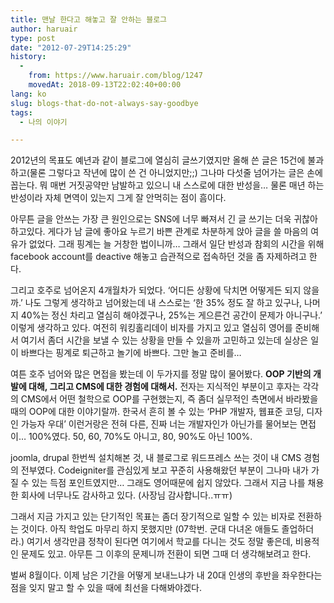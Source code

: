 ```yaml
---
title: 맨날 한다고 해놓고 잘 안하는 블로그
author: haruair
type: post
date: "2012-07-29T14:25:29"
history:
  - 
    from: https://www.haruair.com/blog/1247
    movedAt: 2018-09-13T22:02:40+00:00
lang: ko
slug: blogs-that-do-not-always-say-goodbye
tags:
  - 나의 이야기

---
```

2012년의 목표도 예년과 같이 블로그에 열심히 글쓰기였지만 올해 쓴 글은 15건에 불과하고(물론 그렇다고 작년에 많이 쓴 건 아니었지만;;) 그나마 다섯줄 넘어가는 글은 손에 꼽는다. 뭐 매번 거짓공약만 남발하고 있으니 내 스스로에 대한 반성을&#8230; 물론 매년 하는 반성이라 자체 면역이 있는지 그게 잘 안먹히는 점이 흠이다.

아무튼 글을 안쓰는 가장 큰 원인으로는 SNS에 너무 빠져서 긴 글 쓰기는 더욱 귀찮아 하고있다. 게다가 남 글에 좋아요 누르기 바쁜 관계로 차분하게 앉아 글을 쓸 마음의 여유가 없었다. 그래 핑계는 늘 거창한 법이니까&#8230; 그래서 일단 반성과 참회의 시간을 위해 facebook account를 deactive 해놓고 습관적으로 접속하던 것을 좀 자제하려고 한다.

그리고 호주로 넘어온지 4개월차가 되었다. &#8216;어디든 상황에 닥치면 어떻게든 되지 않을까.&#8217; 나도 그렇게 생각하고 넘어왔는데 내 스스로는 &#8216;한 35% 정도 잘 하고 있구나, 나머지 40%는 정신 차리고 열심히 해야겠구나, 25%는 게으른건 공간이 문제가 아니구나.&#8217; 이렇게 생각하고 있다. 여전히 워킹홀리데이 비자를 가지고 있고 열심히 영어를 준비해서 여기서 좀더 시간을 보낼 수 있는 상황을 만들 수 있을까 고민하고 있는데 실상은 일이 바쁘다는 핑계로 퇴근하고 놀기에 바쁘다. 그만 놀고 준비를&#8230;

여튼 호주 넘어와 많은 면접을 봤는데 이 두가지를 정말 많이 물어봤다. **OOP 기반의 개발에 대해, 그리고 CMS에 대한 경험에 대해서.** 전자는 지식적인 부분이고 후자는 각각의 CMS에서 어떤 철학으로 OOP를 구현했는지, 즉 좀더 실무적인 측면에서 바라봤을 때의 OOP에 대한 이야기랄까. 한국서 흔히 볼 수 있는 &#8216;PHP 개발자, 웹표준 코딩, 디자인 가능자 우대&#8217; 이런거랑은 전혀 다른, 진짜 너는 개발자인가 아닌가를 물어보는 면접이&#8230; 100%였다. 50, 60, 70%도 아니고, 80, 90%도 아닌 100%.

joomla, drupal 한번씩 설치해본 것, 내 블로그로 워드프레스 쓰는 것이 내 CMS 경험의 전부였다. Codeigniter를 관심있게 보고 꾸준히 사용해왔던 부분이 그나마 내가 가질 수 있는 득점 포인트였지만&#8230; 그래도 영어때문에 쉽지 않았다. 그래서 지금 나를 채용한 회사에 너무나도 감사하고 있다. (사장님 감사합니다..ㅠㅠ)

그래서 지금 가지고 있는 단기적인 목표는 좀더 장기적으로 일할 수 있는 비자로 전환하는 것이다. 아직 학업도 마무리 하지 못했지만 (07학번. 군대 다녀온 애들도 졸업하더라.) 여기서 생각만큼 정착이 된다면 여기에서 학교를 다니는 것도 정말 좋은데, 비용적인 문제도 있고. 아무튼 그 이후의 문제니까 전환이 되면 그때 더 생각해보려고 한다.

벌써 8월이다. 이제 남은 기간을 어떻게 보내느냐가 내 20대 인생의 후반을 좌우한다는 점을 잊지 말고 할 수 있을 때에 최선을 다해봐야겠다.